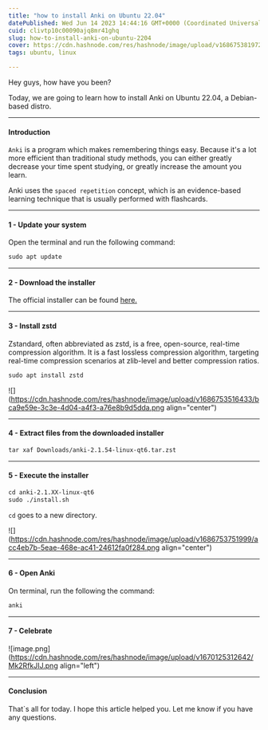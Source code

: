 ```yaml
---
title: "how to install Anki on Ubuntu 22.04"
datePublished: Wed Jun 14 2023 14:44:16 GMT+0000 (Coordinated Universal Time)
cuid: clivtp10c00090ajq8mr41ghq
slug: how-to-install-anki-on-ubuntu-2204
cover: https://cdn.hashnode.com/res/hashnode/image/upload/v1686753819723/af02845c-b65e-48b9-9877-c774ac4851a8.png
tags: ubuntu, linux

---
```


Hey guys, how have you been?

Today, we are going to learn how to install Anki on Ubuntu 22.04, a Debian-based distro.

---

#### Introduction

`Anki` is a program which makes remembering things easy. Because it's a lot more efficient than traditional study methods, you can either greatly decrease your time spent studying, or greatly increase the amount you learn.

Anki uses the `spaced repetition` concept, which is an evidence-based learning technique that is usually performed with flashcards.

---

#### 1 - Update your system

Open the terminal and run the following command:

```apache
sudo apt update
```

---

#### 2 - Download the installer

The official installer can be found [here.](https://apps.ankiweb.net/)

---

#### 3 - Install zstd

Zstandard, often abbreviated as zstd, is a free, open-source, real-time compression algorithm. It is a fast lossless compression algorithm, targeting real-time compression scenarios at zlib-level and better compression ratios.

```apache
sudo apt install zstd
```

![](https://cdn.hashnode.com/res/hashnode/image/upload/v1686753516433/bca9e59e-3c3e-4d04-a4f3-a76e8b9d5dda.png align="center")

---

#### 4 - Extract files from the downloaded installer

```apache
tar xaf Downloads/anki-2.1.54-linux-qt6.tar.zst
```

---

#### 5 - Execute the installer

```apache
cd anki-2.1.XX-linux-qt6
sudo ./install.sh
```

`cd` goes to a new directory.

![](https://cdn.hashnode.com/res/hashnode/image/upload/v1686753751999/acc4eb7b-5eae-468e-ac41-24612fa0f284.png align="center")

---

#### 6 - Open Anki

On terminal, run the following the command:

```apache
anki
```

---

#### 7 - Celebrate

![image.png](https://cdn.hashnode.com/res/hashnode/image/upload/v1670125312642/Mk2RfkJIJ.png align="left")

---

#### Conclusion

That\`s all for today. I hope this article helped you. Let me know if you have any questions.